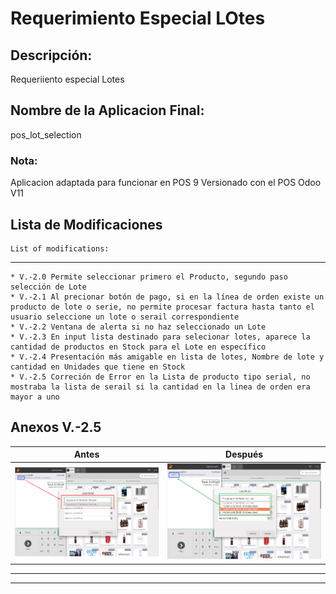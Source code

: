# Requerimiento Especial LOtes

## Descripción: 

Requeriiento especial Lotes 

## Nombre de la Aplicacion Final: 

pos_lot_selection

### Nota:
 
 Aplicacion adaptada para funcionar en POS 9 Versionado con el POS Odoo V11

## Lista de Modificaciones

    List of modifications:
----------------------
    * V.-2.0 Permite seleccionar primero el Producto, segundo paso selección de Lote
    * V.-2.1 Al precionar botón de pago, si en la línea de orden existe un producto de lote o serie, no permite procesar factura hasta tanto el usuario seleccione un lote o serail correspondiente
    * V.-2.2 Ventana de alerta si no haz seleccionado un Lote 
    * V.-2.3 En input lista destinado para selecionar lotes, aparece la cantidad de productos en Stock para el Lote en específico
    * V.-2.4 Presentación más amigable en lista de lotes, Nombre de lote y cantidad en Unidades que tiene en Stock
    * V.-2.5 Correción de Error en la Lista de producto tipo serial, no mostraba la lista de serail si la cantidad en la linea de orden era mayor a uno


## Anexos V.-2.5

Antes  | Después
------------- | -------------
![](https://github.com/ControlWebManager/Requerimiento_LOTES/blob/master/img/Captura%20de%20pantalla%20de%202019-05-14%2015-21-52.png)  | ![](https://github.com/ControlWebManager/Requerimiento_LOTES/blob/master/img/Captura%20de%20pantalla%20de%202019-05-14%2014-45-51.png)
     
     

---------------------
---------------------
